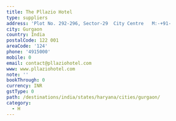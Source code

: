 ```yaml
---
title: The Pllazio Hotel
type: suppliers
address: 'Plot No. 292-296, Sector-29  City Centre   M:-+91-               '
city: Gurgaon
country: India
postalCode: 122 001
areaCode: '124'
phone: '4915000'
mobile: 0
email: contact@pllaziohotel.com
www: www.pllaziohotel.com
note: ''
bookThrough: 0
currency: INR
gstType: 0
path: /destinations/india/states/haryana/cities/gurgaon/
category:
  - H
---
```


